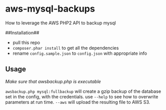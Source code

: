 aws-mysql-backups
=================

How to leverage the AWS PHP2 API to backup mysql

##Installation##

* pull this repo
* ``composer.phar install`` to get all the dependencies
* rename ``config.sample.json`` to ``config.json`` with appropriate info

## Usage ##

_Make sure that awsbackup.php is executable_

``awsbackup.php mysql:fullbackup`` will create a gzip backup of the database set in the config, with the credentials. use ``--help`` to see how to overwrite parameters at run time. ``--aws`` will upload the resulting file to AWS S3.



